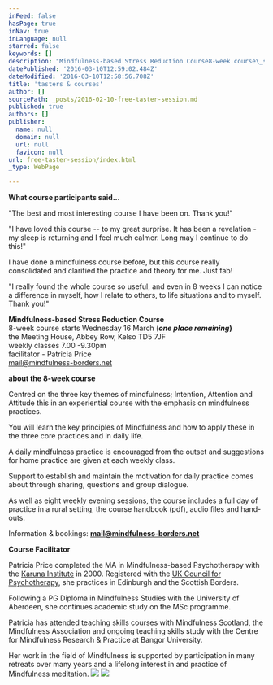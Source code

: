 ```yaml
---
inFeed: false
hasPage: true
inNav: true
inLanguage: null
starred: false
keywords: []
description: "Mindfulness-based Stress Reduction Course8-week course\_starts Wednesday 16 March \_(one place remaining)the Meeting House, Abbey Row, Kelso TD5 7JFweekly classes 7.00 -9.30pmfacilitator - Patricia Pricemail@mindfulness-borders.net\_"
datePublished: '2016-03-10T12:59:02.484Z'
dateModified: '2016-03-10T12:58:56.708Z'
title: 'tasters & courses'
author: []
sourcePath: _posts/2016-02-10-free-taster-session.md
published: true
authors: []
publisher:
  name: null
  domain: null
  url: null
  favicon: null
url: free-taster-session/index.html
_type: WebPage

---
```

**What course participants said...**

"The best and most interesting course I have been on. Thank you!"

"I have loved this course -- to my great surprise. It has been a revelation - my sleep is returning and I feel much calmer. Long may I continue to do this!"

I have done a mindfulness course before, but this course really consolidated and clarified the practice and theory for me. Just fab!

"I really found the whole course so useful, and even in 8 weeks I can notice a difference in myself, how I relate to others, to life situations and to myself. Thank you!"

**Mindfulness-based Stress Reduction Course**  
8-week course starts Wednesday 16 March  (**_one place remaining_)**  
the Meeting House, Abbey Row, Kelso TD5 7JF  
weekly classes 7.00 -9.30pm  
facilitator - Patricia Price  
mail@mindfulness-borders.net 

**about the 8-week course**

Centred on the three key themes of mindfulness; Intention,
Attention and Attitude this in an experiential course with the emphasis on mindfulness practices.

You will learn the key principles of Mindfulness and how to apply these in the three core practices and in daily life.

A daily mindfulness practice is encouraged from the outset
and suggestions for home practice are given at each weekly class.

Support to establish and maintain the motivation for daily
practice comes about through sharing, questions and group dialogue.

As well as eight weekly evening sessions, the course includes a full day of practice in a rural setting,  the course handbook (pdf), audio files and hand-outs.

Information & bookings: **mail@mindfulness-borders.net**

**Course Facilitator**

Patricia Price completed the MA in Mindfulness-based Psychotherapy with the [Karuna Institute][0] in 2000\. Registered with the [UK Council for Psychotherapy][1], she practices in Edinburgh and the Scottish Borders.

Following a PG Diploma in Mindfulness Studies with the University of Aberdeen, she continues academic study on the MSc programme. 

Patricia has attended teaching skills courses with Mindfulness Scotland, the Mindfulness Association and ongoing teaching skills study with the Centre for Mindfulness Research & Practice at Bangor University.

Her work in the field of Mindfulness is supported by participation in many retreats over many years and a lifelong interest in and practice of Mindfulness meditation. ![](https://the-grid-user-content.s3-us-west-2.amazonaws.com/22970be3-679c-4bba-943f-0500b7bacb63.jpg)
![](https://the-grid-user-content.s3-us-west-2.amazonaws.com/7b17bb77-cd00-4161-9700-84d774867462.jpg)

[0]: http://thekaruna-institute.co.uk/
[1]: http://www.ukcp.org/